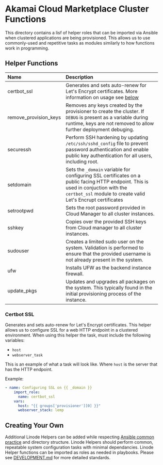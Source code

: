 # Akamai Cloud Marketplace Cluster Functions

This directory contains a lisf of helper roles that can be imported via Ansible when clustered applications are being provisioned. This allows us to use commonly-used and repetitive tasks as modules similarly to how functions work in programming.

## Helper Functions

| Name | Description |
| :--- | :---        |
| certbot_ssl | Generates and sets auto-renew for Let's Encrypt certificates. More information on usage see [below](#Certbot-SSL) |
| remove_provision_keys | Removes any keys created by the provisioner to create the cluster. If `DEBUG` is present as a variable during runtime, keys are not removed to allow further deployment debuging. |
| securessh | Perform SSH hardening by updating `/etc/ssh/sshd_config` file  to prevent password authentication and enable public key authentication for all users, including root. |
| setdomain | Sets the `_domain` variable for configuring SSL certificates on a public facing HTTP endpoint. This is used in conjuction with the `certbot_ssl` module to create valid Let's Encrupt certificates |
| setrootpwd | Sets the root password provided in Cloud Manager to all cluster instances. |
| sshkey | Copies over the provided SSH keys from Cloud manager to all cluster instances. |
| sudouser | Creates a limited sudo user on the system. Validation is performed to ensure that the provided username is not already present in the system. |
| ufw | Installs UFW as the backend instance firewall. |
| update_pkgs | Updates and upgrades all packages on the system. This typically found in the initial provisioning process of the instance. |

### Certbot SSL

Generates and sets auto-renew for Let's Encrypt certificates. This helper allows us to configure SSL for a web HTTP endpoint in a clustered environment. When using this helper the task, must include the following variables: 
- `host`
- `webserver_task`

This is an example of what a task will look like. Where `host` is the server that has the HTTP endpoint.

Example:
```yaml
- name: Configuring SSL on {{ _domain }}
    import_role:
      name: certbot_ssl
    vars:
      host: "{{ groups['provisioner'][0] }}"
      webserver_stack: lemp
```

## Creating Your Own

Additional Linode Helpers can be added while respecting [Ansible common practice](https://docs.ansible.com/ansible/2.8/user_guide/playbooks_best_practices.html) and directory structure. Linode Helpers should perform common, repeatable system configuration tasks with minimal dependancies. Linode Helper functions can be imported as roles as needed in playbooks. Please see [DEVELOPMENT.md](docs/DEVELOPMENT.md) for more detailed standards.
